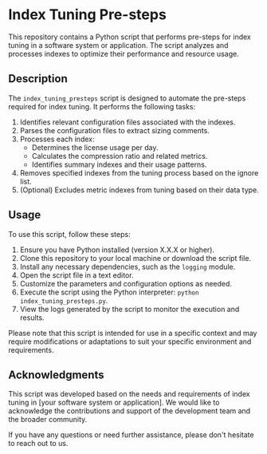 # Index Tuning Pre-steps

This repository contains a Python script that performs pre-steps for index tuning in a software system or application. The script analyzes and processes indexes to optimize their performance and resource usage.

## Description

The `index_tuning_presteps` script is designed to automate the pre-steps required for index tuning. It performs the following tasks:

1. Identifies relevant configuration files associated with the indexes.
2. Parses the configuration files to extract sizing comments.
3. Processes each index:
   - Determines the license usage per day.
   - Calculates the compression ratio and related metrics.
   - Identifies summary indexes and their usage patterns.
4. Removes specified indexes from the tuning process based on the ignore list.
5. (Optional) Excludes metric indexes from tuning based on their data type.

## Usage

To use this script, follow these steps:

1. Ensure you have Python installed (version X.X.X or higher).
2. Clone this repository to your local machine or download the script file.
3. Install any necessary dependencies, such as the `logging` module.
4. Open the script file in a text editor.
5. Customize the parameters and configuration options as needed.
6. Execute the script using the Python interpreter: `python index_tuning_presteps.py`.
7. View the logs generated by the script to monitor the execution and results.

Please note that this script is intended for use in a specific context and may require modifications or adaptations to suit your specific environment and requirements.

## Acknowledgments

This script was developed based on the needs and requirements of index tuning in [your software system or application]. We would like to acknowledge the contributions and support of the development team and the broader community.

If you have any questions or need further assistance, please don't hesitate to reach out to us.

